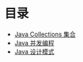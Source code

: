 # 目录

* [Java Collections 集合](collections/Java_Collections.md)
* [Java 并发编程](concurrent_program/Java_concurrent_program.md)
* [Java 设计模式](design_pattern/readme.md)







